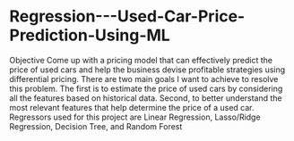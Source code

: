 # Regression---Used-Car-Price-Prediction-Using-ML

Objective
Come up with a pricing model that can effectively predict the price of used cars and help the business devise profitable strategies using differential pricing.
There are two main goals I want to achieve to resolve this problem.
The first is to estimate the price of used cars by considering all the features based on historical data. 
Second, to better understand the most relevant features that help determine the price of a used car.
Regressors used for this project are Linear Regression, Lasso/Ridge Regression, Decision Tree, and Random Forest

